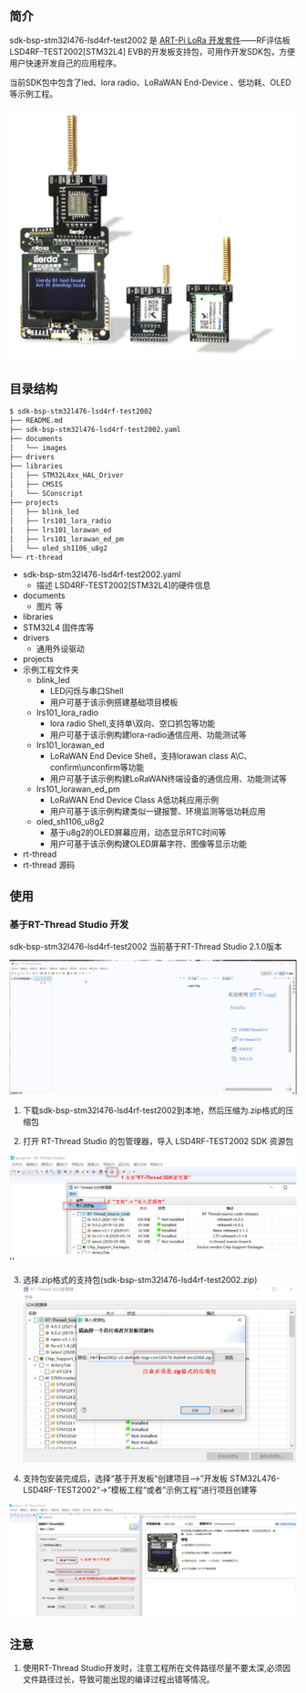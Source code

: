 ## 简介

sdk-bsp-stm32l476-lsd4rf-test2002 是  [ART-Pi LoRa 开发套件](http://wsn.lierda.com/index.php/Home/product/detail/id/113.html)——RF评估板LSD4RF-TEST2002[STM32L4] EVB的开发板支持包，可用作开发SDK包，方便用户快速开发自己的应用程序。

当前SDK包中包含了led、lora  radio、LoRaWAN End-Device 、低功耗、OLED等示例工程。



<img src="documents/images/LSD4RF-TEST2002_EVK_Pic.png" alt="image-20201009181905422" style="zoom:50%;" />

## 目录结构

```
$ sdk-bsp-stm32l476-lsd4rf-test2002
├── README.md
├── sdk-bsp-stm32l476-lsd4rf-test2002.yaml
├── documents
│   └── images
├── drivers
├── libraries
│   ├── STM32L4xx_HAL_Driver
│   ├── CMSIS
│   └── SConscript
├── projects
│   ├── blink_led
│   ├── lrs101_lora_radio
│   ├── lrs101_lorawan_ed
│   ├── lrs101_lorawan_ed_pm
│   └── oled_sh1106_u8g2
└── rt-thread
```

- sdk-bsp-stm32l476-lsd4rf-test2002.yaml
  - 描述 LSD4RF-TEST2002[STM32L4]的硬件信息
- documents
  - 图片 等
-  libraries
  - STM32L4 固件库等
- drivers
  - 通用外设驱动
-  projects
  - 示例工程文件夹
    - blink_led  
      - LED闪烁与串口Shell
      - 用户可基于该示例搭建基础项目模板
    - lrs101_lora_radio 
      - lora radio Shell,支持单\双向、空口抓包等功能
      - 用户可基于该示例构建lora-radio通信应用、功能测试等
    - lrs101_lorawan_ed
      - LoRaWAN End Device Shell，支持lorawan class A\C、confirm\unconfirm等功能
      - 用户可基于该示例构建LoRaWAN终端设备的通信应用、功能测试等
    - lrs101_lorawan_ed_pm
      - LoRaWAN End Device Class A低功耗应用示例
      - 用户可基于该示例构建类似一键报警、环境监测等低功耗应用
    - oled_sh1106_u8g2
      - 基于u8g2的OLED屏幕应用，动态显示RTC时间等
      - 用户可基于该示例构建OLED屏幕字符、图像等显示功能
-  rt-thread
  - rt-thread 源码
## 使用



### 基于RT-Thread Studio 开发

sdk-bsp-stm32l476-lsd4rf-test2002 当前基于RT-Thread Studio 2.1.0版本

<img src="documents/images/rtt-studio_lsd4rf-test2002_sdk_import_1.gif" alt="image-20201009181905422" style="zoom:50%;" />

1. 下载sdk-bsp-stm32l476-lsd4rf-test2002到本地，然后压缩为.zip格式的压缩包

2. 打开 RT-Thread Studio 的包管理器，导入 LSD4RF-TEST2002 SDK 资源包

<img src="documents/images/BSP_import_LSD4RF-TEST2002[STM32L4]_sdk.png" alt="sdk_manager" style="zoom: 67%;" />''



3. 选择.zip格式的支持包(sdk-bsp-stm32l476-lsd4rf-test2002.zip)
   <img src="documents/images/BSP_select_sdk_zip.png" alt="sdk_manager" style="zoom: 67%;" />

4. 支持包安装完成后，选择“基于开发板“创建项目——>”开发板 STM32L476-LSD4RF-TEST2002“->”模板工程“或者”示例工程“进行项目创建等

<img src="documents\images\BSP_creat_RT-Thread_project.png" alt="image-20200926143024666" style="zoom:50%;" />

## 注意

1. 使用RT-Thread Studio开发时，注意工程所在文件路径尽量不要太深,必须因文件路径过长，导致可能出现的编译过程出错等情况。